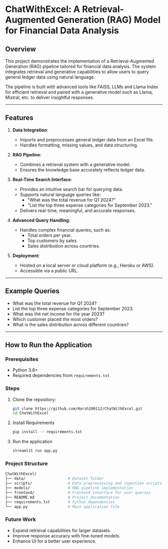 # ChatWithExcel: A Retrieval-Augmented Generation (RAG) Model for Financial Data Analysis

## Overview

This project demonstrates the implementation of a Retrieval-Augmented Generation (RAG) pipeline tailored for financial data analysis. The system integrates retrieval and generative capabilities to allow users to query general ledger data using natural language. 

The pipeline is built with advanced tools like FAISS, LLMs and Llama Index for efficient retrieval and paired with a generative model such as Llama, Mixtral, etc. to deliver insightful responses.

---

## Features

1. **Data Integration**:
   - Imports and preprocesses general ledger data from an Excel file.
   - Handles formatting, missing values, and data structuring.

2. **RAG Pipeline**:
   - Combines a retrieval system with a generative model.
   - Ensures the knowledge base accurately reflects ledger data.

3. **Real-Time Search Interface**:
   - Provides an intuitive search bar for querying data.
   - Supports natural language queries like:
     - "What was the total revenue for Q1 2024?"
     - "List the top three expense categories for September 2023."
   - Delivers real-time, meaningful, and accurate responses.

4. **Advanced Query Handling**:
   - Handles complex financial queries, such as:
     - Total orders per year.
     - Top customers by sales.
     - Sales distribution across countries.

5. **Deployment**:
   - Hosted on a local server or cloud platform (e.g., Heroku or AWS).
   - Accessible via a public URL.

---

## Example Queries

- What was the total revenue for Q1 2024?
- List the top three expense categories for September 2023.
- What was the net income for the year 2023?
- Which customer placed the most orders?
- What is the sales distribution across different countries?

---

## How to Run the Application

### Prerequisites

- Python 3.8+
- Required dependencies from `requirements.txt`

### Steps

1. Clone the repository:
   ```bash
   git clone https://github.com/Harsh200112/ChatWithExcel.git
   cd ChatWithExcel
   ```

2. Install Requirements
   ```bash
   pip install -r requirements.txt
   ```

3. Run the application
   ```bash
   streamlit run app.py
   ```

### Project Structure
```bash
ChatWithExcel/
├── data/                   # Dataset folder
├── scripts/                # Data preprocessing and ingestion scripts
├── models/                 # RAG pipeline implementation
├── frontend/               # Frontend interface for user queries
├── README.md               # Project documentation
├── requirements.txt        # Python dependencies
└── app.py                  # Main application file
```

### Future Work
- Expand retrieval capabilities for larger datasets.
- Improve response accuracy with fine-tuned models.
- Enhance UI for a better user experience.

